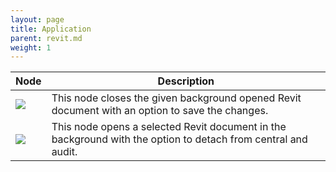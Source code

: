 ```yaml
---
layout: page
title: Application
parent: revit.md
weight: 1
---
```


| Node                      | Description |
|---------------------------|-------------|
|![](https://github.com/johnpierson/RhythmForDynamo/blob/master/!Documentation/Nodes/Application/Application.CloseDocument.png) | This node closes the given background opened Revit document with an option to save the changes. |
|![](https://github.com/johnpierson/RhythmForDynamo/blob/master/!Documentation/Nodes/Application/Application.OpenDocumentFile.png) | This node opens a selected Revit document in the background with the option to detach from central and audit. |

